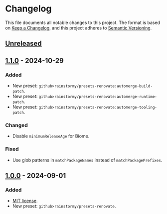 # Changelog

This file documents all notable changes to this project. The format is based
on [Keep a Changelog](https://keepachangelog.com/en/1.1.0), and this project
adheres to [Semantic Versioning](https://semver.org/spec/v2.0.0.html).

## [Unreleased]

## [1.1.0] - 2024-10-29
### Added
- New preset: `github>rainstormy/presets-renovate:automerge-build-patch`.
- New preset: `github>rainstormy/presets-renovate:automerge-runtime-patch`.
- New preset: `github>rainstormy/presets-renovate:automerge-tooling-patch`.

### Changed
- Disable `minimumReleaseAge` for Biome.

### Fixed
- Use glob patterns in `matchPackageNames` instead of `matchPackagePrefixes`.

## [1.0.0] - 2024-09-01
### Added
- [MIT license](https://choosealicense.com/licenses/mit).
- New preset: `github>rainstormy/presets-renovate`.

[unreleased]: https://github.com/rainstormy/presets-renovate/compare/v1.1.0...HEAD
[1.1.0]: https://github.com/rainstormy/presets-renovate/compare/v1.0.0...v1.1.0
[1.0.0]: https://github.com/rainstormy/presets-renovate/releases/tag/v1.0.0
